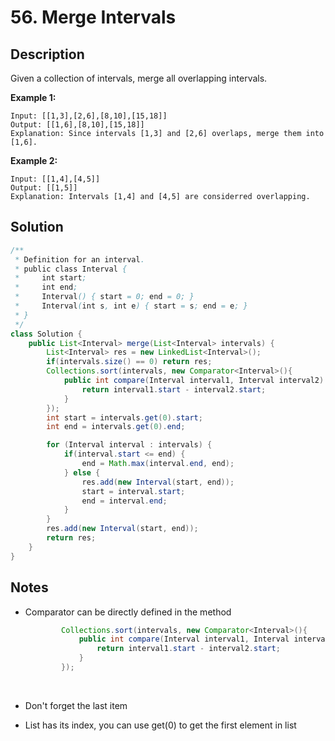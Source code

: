 # 56. Merge Intervals

## Description

Given a collection of intervals, merge all overlapping intervals.

**Example 1:**

```
Input: [[1,3],[2,6],[8,10],[15,18]]
Output: [[1,6],[8,10],[15,18]]
Explanation: Since intervals [1,3] and [2,6] overlaps, merge them into [1,6].
```

**Example 2:**

```
Input: [[1,4],[4,5]]
Output: [[1,5]]
Explanation: Intervals [1,4] and [4,5] are considerred overlapping.
```



## Solution

```java
/**
 * Definition for an interval.
 * public class Interval {
 *     int start;
 *     int end;
 *     Interval() { start = 0; end = 0; }
 *     Interval(int s, int e) { start = s; end = e; }
 * }
 */
class Solution {
    public List<Interval> merge(List<Interval> intervals) {
        List<Interval> res = new LinkedList<Interval>(); 
        if(intervals.size() == 0) return res;
        Collections.sort(intervals, new Comparator<Interval>(){
            public int compare(Interval interval1, Interval interval2) {
                return interval1.start - interval2.start;
            }
        });
        int start = intervals.get(0).start;
        int end = intervals.get(0).end;

        for (Interval interval : intervals) {
            if(interval.start <= end) {
                end = Math.max(interval.end, end);
            } else {
                res.add(new Interval(start, end));
                start = interval.start;
                end = interval.end;
            }
        }
        res.add(new Interval(start, end));
        return res;
    }
}
```



## Notes

* Comparator can be directly defined in the method

  ``` java
          Collections.sort(intervals, new Comparator<Interval>(){
              public int compare(Interval interval1, Interval interval2) {
                  return interval1.start - interval2.start;
              }
          });
  ```

  ​

* Don't forget the last item

* List has its index, you can use get(0) to get the first element in list